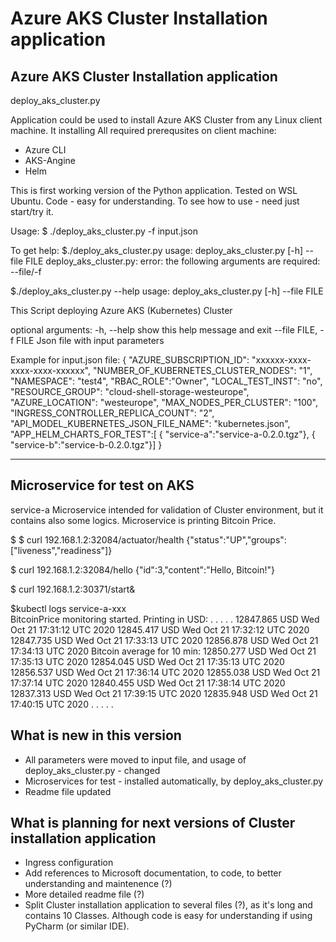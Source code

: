 # Azure AKS Cluster Installation application

## Azure AKS Cluster Installation application
   
   deploy_aks_cluster.py 

Application could be used to install Azure AKS Cluster from any Linux client machine.
It installing All required prerequsites on client machine:
- Azure CLI
- AKS-Angine
- Helm

This is first working version of the Python application. Tested on WSL Ubuntu.
Code - easy for understanding.
To see how to use - need just start/try it.

Usage:
$ ./deploy_aks_cluster.py  -f input.json

To get help:
$./deploy_aks_cluster.py
usage: deploy_aks_cluster.py [-h] --file FILE
deploy_aks_cluster.py: error: the following arguments are required: --file/-f

$./deploy_aks_cluster.py --help
usage: deploy_aks_cluster.py [-h] --file FILE

This Script deploying Azure AKS (Kubernetes) Cluster

optional arguments:
  -h, --help            show this help message and exit
  --file FILE, -f FILE  Json file with input parameters

Example for input.json file:
{
  "AZURE_SUBSCRIPTION_ID": "xxxxxx-xxxx-xxxx-xxxx-xxxxxx",
  "NUMBER_OF_KUBERNETES_CLUSTER_NODES": "1",
  "NAMESPACE": "test4",
  "RBAC_ROLE":"Owner",
  "LOCAL_TEST_INST": "no",
  "RESOURCE_GROUP": "cloud-shell-storage-westeurope",
  "AZURE_LOCATION": "westeurope",
  "MAX_NODES_PER_CLUSTER": "100",
  "INGRESS_CONTROLLER_REPLICA_COUNT": "2",
  "API_MODEL_KUBERNETES_JSON_FILE_NAME": "kubernetes.json",
  "APP_HELM_CHARTS_FOR_TEST":[
         { "service-a":"service-a-0.2.0.tgz"},
         { "service-b":"service-b-0.2.0.tgz"}]
}

------------------

## Microservice for test on AKS
service-a
Microservice intended for validation of Cluster environment,
but it contains also some logics.
Microservice is printing Bitcoin Price.

$ $ curl 192.168.1.2:32084/actuator/health
{"status":"UP","groups":["liveness","readiness"]}

$ curl 192.168.1.2:32084/hello
{"id":3,"content":"Hello, Bitcoin!"}

$ curl 192.168.1.2:30371/start&

$kubectl logs service-a-xxx  
BitcoinPrice monitoring started. Printing in USD:
. . . . . 
12847.865       USD   Wed Oct 21 17:31:12 UTC 2020
12845.417       USD   Wed Oct 21 17:32:12 UTC 2020
12847.735       USD   Wed Oct 21 17:33:13 UTC 2020
12856.878       USD   Wed Oct 21 17:34:13 UTC 2020
Bitcoin average for 10 min: 12850.277   USD   Wed Oct 21 17:35:13 UTC 2020
12854.045       USD   Wed Oct 21 17:35:13 UTC 2020
12856.537       USD   Wed Oct 21 17:36:14 UTC 2020
12855.038       USD   Wed Oct 21 17:37:14 UTC 2020
12840.455       USD   Wed Oct 21 17:38:14 UTC 2020
12837.313       USD   Wed Oct 21 17:39:15 UTC 2020
12835.948       USD   Wed Oct 21 17:40:15 UTC 2020
. . . . . 

## What is new in this version
- All parameters were moved to input file, and usage of deploy_aks_cluster.py - changed
- Microservices for test -  installed automatically, by deploy_aks_cluster.py
- Readme file updated

## What is planning for next versions of Cluster installation application
- Ingress configuration
- Add references to Microsoft documentation, to code, to better understanding and maintenence (?)
- More detailed readme file (?)
- Split Cluster installation application to several files (?), 
	as it's long and contains 10 Classes.
	Although code is easy for understanding if using PyCharm (or similar IDE).


